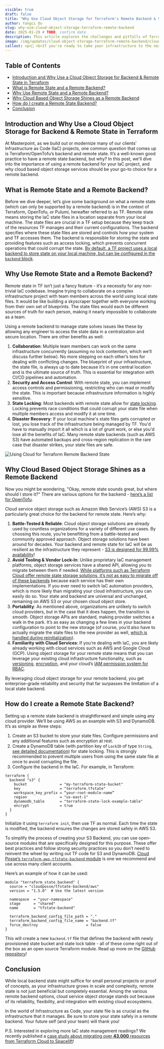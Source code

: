 ```yaml
---
visible: true
draft: false
title: "Why Use Cloud Object Storage for Terraform's Remote Backend & State"
author: Yangci Ou
slug: why-use-cloud-object-storage-terraform-remote-backend
date: 2025-01-29 # TODO, confirm date
description: This article explores the challenges and pitfalls of Terralith, a monolithic Terraform architecture in Infrastructure as Code, and uncovers why a Terralith is not considered best practice.
image: /img/updates/cloud-object-storage-terraform-remote-backend/cloud-object-storage-for-terraform-remote-backend.webp
callout: <p>👋 <b>If you're ready to take your infrastructure to the next level, we're here to help. We love to work together with engineering teams to help them build well-documented, scalable, automated IaC that make their jobs easier. <a href='/contact'>Get in touch!</a></p>
---
```


<h2>Table of Contents</h2>

- [Introduction and Why Use a Cloud Object Storage for Backend & Remote State in Terraform](#introduction-and-why-use-a-cloud-object-storage-for-backend--remote-state-in-terraform)
- [What is Remote State and a Remote Backend?](#what-is-remote-state-and-a-remote-backend)
- [Why Use Remote State and a Remote Backend?](#why-use-remote-state-and-a-remote-backend)
- [Why Cloud Based Object Storage Shines as a Remote Backend](#why-cloud-based-object-storage-shines-as-a-remote-backend)
- [How do I create a Remote State Backend?](#how-do-i-create-a-remote-state-backend)
- [Conclusion](#conclusion)

## Introduction and Why Use a Cloud Object Storage for Backend & Remote State in Terraform

At Masterpoint, as we build out or modernize many of our clients’ Infrastructure as Code (IaC) projects, one common question that comes up is Terraform/OpenTofu’s backend and remote state. It’s a well-known good practice to have a remote state backend, but why? In this post, we'll dive into the importance of using a remote backend for your IaC project, and why cloud based object storage services should be your go-to choice for a remote backend.

## What is Remote State and a Remote Backend?

Before we dive deeper, let’s give some background on what a remote state (which can only be supported by a remote backend) is in the context of  Terraform, OpenTofu, or Pulumi, hereafter referred to as TF. Remote state means storing the IaC state files in a location separate from your local machine. The state files are crucial in a TF setup because they keep track of the resources TF manages and their current configurations. The backend specifies where these state files are stored and controls how your system and TF accesses them. The backend is responsible for storing the state and providing features such as access locking, which prevents concurrent operations that could corrupt the state. [By default, a TF project uses a local backend to store state on your local machine, but can be configured in the `backend` block](https://opentofu.org/docs/language/settings/backends/configuration).

## Why Use Remote State and a Remote Backend?

Remote state in TF isn’t just a fancy feature - it’s a necessity for any non-trivial IaC codebase. Imagine trying to collaborate on a complex infrastructure project with team members across the world using local state files. It would be like building a skyscraper together with everyone working from their own set of blueprints. The state files would each be different sources of truth for each person, making it nearly impossible to collaborate as a team.

Using a remote backend to manage state solves issues like these by allowing any engineer to access the state data in a centralization and secure location. There are other benefits as well:

1. **Collaboration**: Multiple team members can work on the same infrastructure concurrently (assuming no lock contention, which we’ll discuss further below). No more stepping on each other’s toes for dealing with conflicting changes. The blueprint of your infrastructure, the state file, is always up to date because it’s in one central location and is the ultimate source of truth. This is essential for integration with CI/CD pipelines and automation.
2. **Security and Access Control**: With remote state, you can implement access controls and permissioning, restricting who can read or modify the state. This is important because infrastructure information is highly sensitive.
3. **State Locking**: Most backends with remote state allow for [state locking](https://opentofu.org/docs/language/state/locking/). Locking prevents race conditions that could corrupt your state file when multiple members access and modify it at one time.
4. **Disaster Recovery**: If your local machine's state files gets corrupted or lost, you lose track of the infrastructure being managed by TF. You'd have to manually import it all which is a lot of grunt work, or else you'd lose all the benefits of IaC. Many remote state backends (such as AWS S3) have automated backups and cross-region replication in the rare case that disaster strikes, your state files are safe.

![Using Cloud for Terraform Remote Backend State](/img/updates/cloud-object-storage-terraform-remote-backend/aws-s3-terraform-remote-backend.png)


## Why Cloud Based Object Storage Shines as a Remote Backend
Now you might be wondering, "Okay, remote state sounds great, but where should I store it?" There are various options for the backend - [here’s a list for OpenTofu](https://opentofu.org/docs/language/settings/backends/configuration/).

Cloud service object storage such as Amazon Web Service’s (AWS) S3 is a particularly great choice for the backend for remote state. Here’s why:

1. **Battle-Tested & Reliable**: Cloud object storage solutions are already used by countless organizations for a variety of different use cases. By choosing this route, you’re benefitting from a battle-tested and community approved approach. Object storage solutions have been around for decades. Your backend and remote state for IaC will be as resilient as the infrastructure they represent - [S3 is designed for 99.99% availability](https://docs.aws.amazon.com/AmazonS3/latest/userguide/DataDurability.html)!
2. **Avoid Tooling & Vendor Lock-In**: Unlike proprietary IaC management platforms, object storage services have a shared API, allowing you to migrate between them if needed. [While platforms such as Terraform Cloud offer remote state storage solutions, it’s not as easy to migrate off of these backends](https://masterpoint.io/updates/how-to-migrate-off-tfc/) because each service has their own implementations. If you ever need to switch IaC automation providers, which is more likely than migrating your cloud infrastructure, you can easily do so. Your state and backend are universal and unchanged, remaining on AWS S3 or your chosen cloud object store.
3. **Portability**: As mentioned above, organizations are unlikely to switch cloud providers, but in the case that it does happen, the transition is smooth. Object storage APIs are standard, making provider switches a walk in the park. It’s as easy as changing a few lines in your backend configuration to point to the new storage (of course, you’d also have to actually migrate the state files to the new provider as well, [which is handled during reinitialization](https://developer.hashicorp.com/terraform/language/backend#change-configuration)).
4. **Familiarity with Cloud Services**: If you’re dealing with IaC, you are likely already working with cloud services such as AWS and Google Cloud (GCP). Using object storage for your remote state means that you can leverage your existing cloud infrastructure functionality, such as [versioning](https://docs.aws.amazon.com/AmazonS3/latest/userguide/Versioning.html), [encryption](https://docs.aws.amazon.com/AmazonS3/latest/userguide/UsingEncryption.html), and your cloud’s [IAM permission system for RBAC](https://docs.aws.amazon.com/prescriptive-guidance/latest/saas-multitenant-api-access-authorization/access-control-types.html#rbac).

By leveraging cloud object storage for your remote backend, you get enterprise-grade reliability and security that far surpasses the limitation of a local state backend.

## How do I create a Remote State Backend?
Setting up a remote state backend is straightforward and simple using any cloud provider. We’ll be using AWS as an example with S3 and DynamoDB. It’s as simple as three steps:

1. Create an S3 bucket to store your state files. Configure permissions and any additional features such as encryption at rest.
2. Create a DynamoDB table (with partition key of `LockID` of type `String`, [see detailed documentation](https://developer.hashicorp.com/terraform/language/backend/s3#dynamodb_table)) for state locking. This is strongly recommended to prevent multiple users from using the same state file at once to avoid corrupting the file.
3. Configure the backend in the IaC. For example, in Terraform:
```hcl
terraform {
  backend "s3" {
    bucket               = "my-terraform-state-bucket"
    key                  = "terraform.tfstate"
    workspace_key_prefix = “your-root-module-name”
    region               = "us-east-1"
    dynamodb_table       = "terraform-state-lock-example-table"
    encrypt              = true
  }
}
```

Initialize it using `terraform init`, then use TF as normal. Each time the state is modified, the backend ensures the changes are stored safely in AWS S3.

To simplify the process of creating your S3 Backend, you can use open-source modules that are specifically designed for this purpose. These offer  best practices and follow strong security practices so you don’t need to reinvent the wheel by writing out TF code for S3 and DynamoDB. [Cloud Posse’s `terraform-aws-tfstate-backend` module](https://github.com/cloudposse/terraform-aws-tfstate-backend) is one we recommend and use across many client accounts.

Here’s an example of how it can be used:
```hcl
module "terraform_state_backend" {
  source = "cloudposse/tfstate-backend/aws"
  version = "1.5.0"  # Use the latest version

  namespace  = "your-namespace"
  stage      = "shared"
  name       = "tfstate-backend"

  terraform_backend_config_file_path = "."
  terraform_backend_config_file_name = "backend.tf"
  force_destroy                      = false
}
```

This will create a new `backend.tf` file that defines the backend with newly provisioned state bucket and state lock table - all of these come right out of the box as an open source Terraform module. Read up more on the [GitHub repository](https://github.com/cloudposse/terraform-aws-tfstate-backend)!

## Conclusion

While local backend state might suffice for small personal projects or proof of concepts, as your infrastructure grows in scale and complexity, remote state is not just beneficial but completely essential. Among the various remote backend options, cloud service object storage stands out because of its reliability, flexibility, and integration with existing cloud ecosystems.

In the world of Infrastructure as Code, your state file is as crucial as the infrastructure that it manages. Be sure to store your state safely in a remote backend. Your future self (and your team) will thank you!

P.S. Interested in exploring more IaC state management readings? We recently published a [case study about migrating over **43,000** resources from Terraform Cloud to Spacelift](https://masterpoint.io/power-digital-case-study/)!
